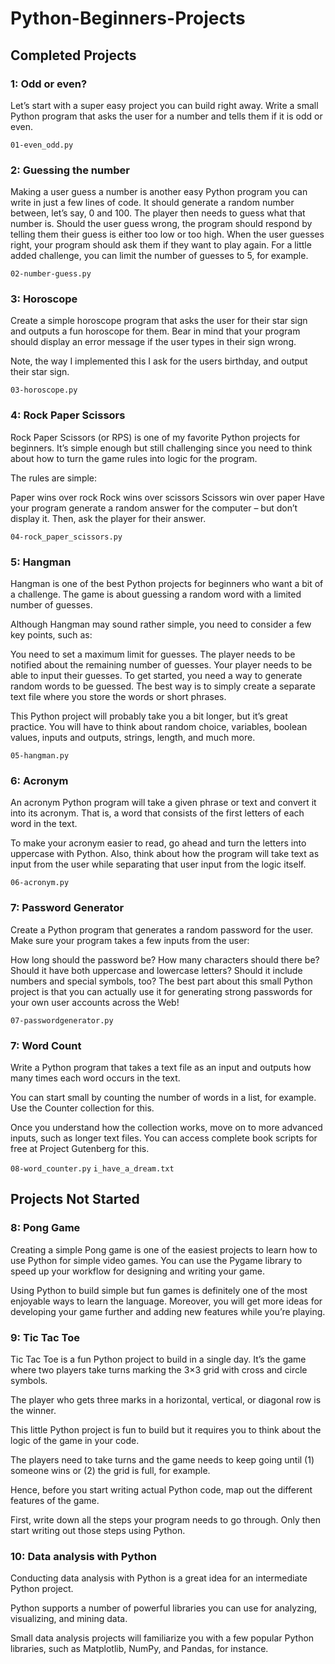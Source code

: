 # Python-Beginners-Projects

## Completed Projects
### 1: Odd or even?
Let’s start with a super easy project you can build right away. Write a small Python program that asks the user for a number and tells them if it is odd or even.

``
01-even_odd.py
``

### 2: Guessing the number
Making a user guess a number is another easy Python program you can write in just a few lines of code. It should generate a random number between, let’s say, 0 and 100. The player then needs to guess what that number is. Should the user guess wrong, the program should respond by telling them their guess is either too low or too high. When the user guesses right, your program should ask them if they want to play again. For a little added challenge, you can limit the number of guesses to 5, for example.

``
02-number-guess.py
``

### 3: Horoscope
Create a simple horoscope program that asks the user for their star sign and outputs a fun horoscope for them. Bear in mind that your program should display an error message if the user types in their sign wrong.

Note, the way I implemented this I ask for the users birthday, and output their star sign.

``
03-horoscope.py
``

### 4: Rock Paper Scissors
Rock Paper Scissors (or RPS) is one of my favorite Python projects for beginners. It’s simple enough but still challenging since you need to think about how to turn the game rules into logic for the program.

The rules are simple:

Paper wins over rock
Rock wins over scissors
Scissors win over paper
Have your program generate a random answer for the computer – but don’t display it. Then, ask the player for their answer.

``
04-rock_paper_scissors.py
``

### 5: Hangman
Hangman is one of the best Python projects for beginners who want a bit of a challenge. The game is about guessing a random word with a limited number of guesses.

Although Hangman may sound rather simple, you need to consider a few key points, such as:

You need to set a maximum limit for guesses.
The player needs to be notified about the remaining number of guesses.
Your player needs to be able to input their guesses.
To get started, you need a way to generate random words to be guessed. The best way is to simply create a separate text file where you store the words or short phrases.

This Python project will probably take you a bit longer, but it’s great practice. You will have to think about random choice, variables, boolean values, inputs and outputs, strings, length, and much more.

``
05-hangman.py
``

### 6: Acronym
An acronym Python program will take a given phrase or text and convert it into its acronym. That is, a word that consists of the first letters of each word in the text.

To make your acronym easier to read, go ahead and turn the letters into uppercase with Python. Also, think about how the program will take text as input from the user while separating that user input from the logic itself.

``
06-acronym.py
``

### 7: Password Generator
Create a Python program that generates a random password for the user. Make sure your program takes a few inputs from the user:

How long should the password be?
How many characters should there be?
Should it have both uppercase and lowercase letters?
Should it include numbers and special symbols, too?
The best part about this small Python project is that you can actually use it for generating strong passwords for your own user accounts across the Web!

``
07-passwordgenerator.py
``

### 7: Word Count
Write a Python program that takes a text file as an input and outputs how many times each word occurs in the text.

You can start small by counting the number of words in a list, for example. Use the Counter collection for this.

Once you understand how the collection works, move on to more advanced inputs, such as longer text files. You can access complete book scripts for free at Project Gutenberg for this.

``
08-word_counter.py
``
``
i_have_a_dream.txt
``

## Projects Not Started
### 8: Pong Game
Creating a simple Pong game is one of the easiest projects to learn how to use Python for simple video games. You can use the Pygame library to speed up your workflow for designing and writing your game.

Using Python to build simple but fun games is definitely one of the most enjoyable ways to learn the language. Moreover, you will get more ideas for developing your game further and adding new features while you’re playing.


### 9: Tic Tac Toe
Tic Tac Toe is a fun Python project to build in a single day. It’s the game where two players take turns marking the 3×3 grid with cross and circle symbols.

The player who gets three marks in a horizontal, vertical, or diagonal row is the winner.

This little Python project is fun to build but it requires you to think about the logic of the game in your code.

The players need to take turns and the game needs to keep going until (1) someone wins or (2) the grid is full, for example.

Hence, before you start writing actual Python code, map out the different features of the game.

First, write down all the steps your program needs to go through. Only then start writing out those steps using Python.


### 10: Data analysis with Python
Conducting data analysis with Python is a great idea for an intermediate Python project.

Python supports a number of powerful libraries you can use for analyzing, visualizing, and mining data.

Small data analysis projects will familiarize you with a few popular Python libraries, such as Matplotlib, NumPy, and Pandas, for instance.
